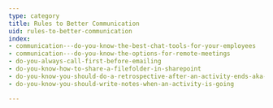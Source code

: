```yaml
---
type: category
title: Rules to Better Communication
uid: rules-to-better-communication
index:
- communication---do-you-know-the-best-chat-tools-for-your-employees
- communication---do-you-know-the-options-for-remote-meetings
- do-you-always-call-first-before-emailing
- do-you-know-how-to-share-a-filefolder-in-sharepoint
- do-you-know-you-should-do-a-retrospective-after-an-activity-ends-aka-feedback
- do-you-know-you-should-write-notes-when-an-activity-is-going

---
```

​​

